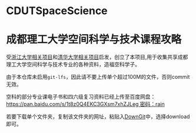 # CDUTSpaceScience
# 成都理工大学空间科学与技术课程攻略

受[浙江大学相关项目](https://github.com/QSCTech/zju-icicles)和[清华大学相关项目](https://github.com/pkuanonym/REKCARC-TSC-UHT)启发，创立了本项目,用于收集共享成都理工大学空间科学与技术专业的各种资料，造福空科学子。

由于本仓库未启用`git-lfs`，因此请不要上传单个超过100M的文件，否则commit无效。

空科的部分专业课电子书和四六级复习资料已经上传至百度网盘：https://pan.baidu.com/s/1t8z0Q4EKC3GXsm7xhZJLeg 密码：rain

若要下载单个文件夹，复制该文件夹的网址，粘贴入[DownGit](https://minhaskamal.github.io/DownGit/#/home)中，选择download即可。


